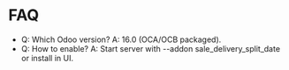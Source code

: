 # FAQ

- Q: Which Odoo version? A: 16.0 (OCA/OCB packaged).
- Q: How to enable? A: Start server with --addon sale_delivery_split_date or install in UI.
